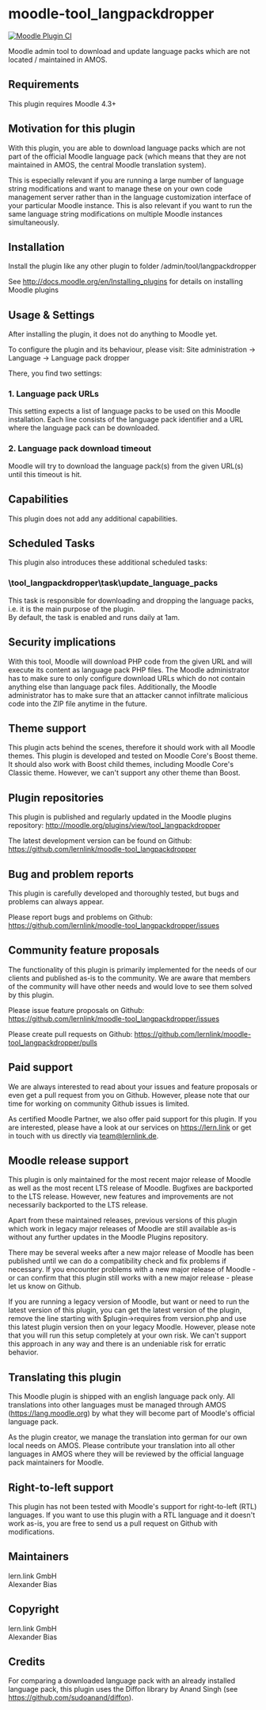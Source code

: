 moodle-tool_langpackdropper
===========================

[![Moodle Plugin CI](https://github.com/lernlink/moodle-tool_langpackdropper/workflows/Moodle%20Plugin%20CI/badge.svg?branch=MOODLE_403_STABLE)](https://github.com/lernlink/moodle-tool_langpackdropper/actions?query=workflow%3A%22Moodle+Plugin+CI%22+branch%3AMOODLE_403_STABLE)

Moodle admin tool to download and update language packs which are not located / maintained in AMOS.


Requirements
------------

This plugin requires Moodle 4.3+


Motivation for this plugin
--------------------------

With this plugin, you are able to download language packs which are not part of the official Moodle language pack (which means that they are not maintained in AMOS, the central Moodle translation system).

This is especially relevant if you are running a large number of language string modifications and want to manage these on your own code management server rather than in the language customization interface of your particular Moodle instance.
This is also relevant if you want to run the same language string modifications on multiple Moodle instances simultaneously.


Installation
------------

Install the plugin like any other plugin to folder
/admin/tool/langpackdropper

See http://docs.moodle.org/en/Installing_plugins for details on installing Moodle plugins


Usage & Settings
----------------

After installing the plugin, it does not do anything to Moodle yet.

To configure the plugin and its behaviour, please visit:
Site administration -> Language -> Language pack dropper

There, you find two settings:

### 1. Language pack URLs

This setting expects a list of language packs to be used on this Moodle installation. Each line consists of the language pack identifier and a URL where the language pack can be downloaded.

### 2. Language pack download timeout

Moodle will try to download the language pack(s) from the given URL(s) until this timeout is hit.


Capabilities
------------

This plugin does not add any additional capabilities.


Scheduled Tasks
---------------

This plugin also introduces these additional scheduled tasks:

### \tool_langpackdropper\task\update_language_packs

This task is responsible for downloading and dropping the language packs, i.e. it is the main purpose of the plugin.\
By default, the task is enabled and runs daily at 1am.


Security implications
---------------------

With this tool, Moodle will download PHP code from the given URL and will execute its content as language pack PHP files. The Moodle administrator has to make sure to only configure download URLs which do not contain anything else than language pack files. Additionally, the Moodle administrator has to make sure that an attacker cannot infiltrate malicious code into the ZIP file anytime in the future.


Theme support
-------------

This plugin acts behind the scenes, therefore it should work with all Moodle themes.
This plugin is developed and tested on Moodle Core's Boost theme.
It should also work with Boost child themes, including Moodle Core's Classic theme. However, we can't support any other theme than Boost.


Plugin repositories
-------------------

This plugin is published and regularly updated in the Moodle plugins repository:
http://moodle.org/plugins/view/tool_langpackdropper

The latest development version can be found on Github:
https://github.com/lernlink/moodle-tool_langpackdropper


Bug and problem reports
-----------------------

This plugin is carefully developed and thoroughly tested, but bugs and problems can always appear.

Please report bugs and problems on Github:
https://github.com/lernlink/moodle-tool_langpackdropper/issues


Community feature proposals
---------------------------

The functionality of this plugin is primarily implemented for the needs of our clients and published as-is to the community. We are aware that members of the community will have other needs and would love to see them solved by this plugin.

Please issue feature proposals on Github:
https://github.com/lernlink/moodle-tool_langpackdropper/issues

Please create pull requests on Github:
https://github.com/lernlink/moodle-tool_langpackdropper/pulls


Paid support
------------

We are always interested to read about your issues and feature proposals or even get a pull request from you on Github. However, please note that our time for working on community Github issues is limited.

As certified Moodle Partner, we also offer paid support for this plugin. If you are interested, please have a look at our services on https://lern.link or get in touch with us directly via team@lernlink.de.


Moodle release support
----------------------

This plugin is only maintained for the most recent major release of Moodle as well as the most recent LTS release of Moodle. Bugfixes are backported to the LTS release. However, new features and improvements are not necessarily backported to the LTS release.

Apart from these maintained releases, previous versions of this plugin which work in legacy major releases of Moodle are still available as-is without any further updates in the Moodle Plugins repository.

There may be several weeks after a new major release of Moodle has been published until we can do a compatibility check and fix problems if necessary. If you encounter problems with a new major release of Moodle - or can confirm that this plugin still works with a new major release - please let us know on Github.

If you are running a legacy version of Moodle, but want or need to run the latest version of this plugin, you can get the latest version of the plugin, remove the line starting with $plugin->requires from version.php and use this latest plugin version then on your legacy Moodle. However, please note that you will run this setup completely at your own risk. We can't support this approach in any way and there is an undeniable risk for erratic behavior.


Translating this plugin
-----------------------

This Moodle plugin is shipped with an english language pack only. All translations into other languages must be managed through AMOS (https://lang.moodle.org) by what they will become part of Moodle's official language pack.

As the plugin creator, we manage the translation into german for our own local needs on AMOS. Please contribute your translation into all other languages in AMOS where they will be reviewed by the official language pack maintainers for Moodle.


Right-to-left support
---------------------

This plugin has not been tested with Moodle's support for right-to-left (RTL) languages.
If you want to use this plugin with a RTL language and it doesn't work as-is, you are free to send us a pull request on Github with modifications.


Maintainers
-----------

lern.link GmbH\
Alexander Bias


Copyright
---------

lern.link GmbH\
Alexander Bias


Credits
-------
For comparing a downloaded language pack with an already installed language pack, this plugin uses the Diffon library by Anand Singh (see https://github.com/sudoanand/diffon).
